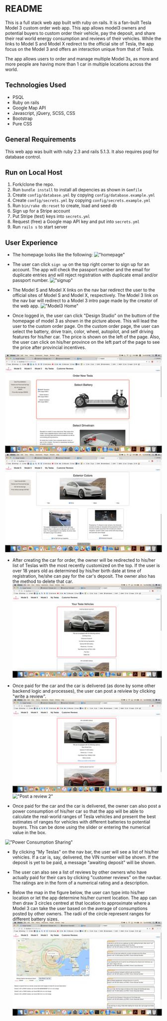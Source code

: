 # README

This is a full stack web app built with ruby on rails. It is a fan-built Tesla Model 3 custom order web app. This app allows model3 owners and potential buyers to custom order their vehicle, pay the deposit, and share their real world energy consumption and reviews of their vehicles. While the links to Model S and Model X redirect to the official site of Tesla, the app focus on the Model 3 and offers an interaction unique from that of Tesla.

The app allows users to order and manage multiple Model 3s, as more and more people are having more than 1 car in multiple locations across the world.

## Technologies Used

* PSQL
* Ruby on rails
* Google Map API
* Javascript, jQuery, SCSS, CSS
* Bootstrap
* Pure CSS

## General Requirements

This web app was built with ruby 2.3 and rails 5.1.3. It also requires psql for database control.

## Run on Local Host

1. Fork/clone the repo.
2. Run `bundle install` to install all depencies as shown in `Gemfile`
3. Create `config/database.yml` by copying `config/database.example.yml`
4. Create `config/secrets.yml` by copying `config/secrets.example.yml`
5. Run `bin/rake db:reset` to create, load and seed db
6. Sign up for a Stripe account
7. Put Stripe (test) keys into `secrets.yml`
8. Request (free) a Google map API key and put into `secrets.yml`
9. Run `rails s` to start server

## User Experience

* The homepage looks like the following:
!["homepage"](https://github.com/liujohnson118/model3/blob/master/docs/home.png)

* The user can click `sign up` on the top right corner to sign up for an account. The app will check the passport number and the email for duplicate entries and will reject registration with duplicate email and/or passport number.
!["signup"](https://github.com/liujohnson118/model3/blob/master/docs/signup.png)

* The Model S and Model X links on the nav bar redirect the user to the official sites of Model S and Model X, respectively. The Model 3 link on the nav bar will redirect to a Model 3 intro page made by the creator of the web app.
!["Model3 Home"](https://github.com/liujohnson118/model3/blob/master/docs/model3_home.png)

* Once logged in, the user can click "Design Studio" on the buttom of the homepage of model 3 as shown in the picture above. This will lead the user to the custom order page. On the custom order page, the user can select the battery, drive train, color, wheel, autopilot, and self driving features for his/her car. The price is shown on the left of the page. Also, the user can click on his/her province on the left part of the page to see the price after provincial incentives.

!["Custom Order"](https://github.com/liujohnson118/model3/blob/master/docs/top.png)
!["Custom Order"](https://github.com/liujohnson118/model3/blob/master/docs/buttom.png)

* After creating the car for order, the owner will be redirected to his/her list of Teslas with the most recently customized on the top. If the user is over 18 years old as determined by his/her birth date at time of registration, he/she can pay for the car's deposit. The owner also has the method to delete that car.
!["Onwer Resources"](https://github.com/liujohnson118/model3/blob/master/docs/teslas.png)

* Once paid for the car and the car is delivered (as done by some other backend logic and processes), the user can post a reiview by clicking "write a review".
!["Post a review 1"](https://github.com/liujohnson118/model3/blob/master/docs/delivered_car.png)
!["Post a review 2"](https://github.com/liujohnson118/model3/blob/master/docs/post_review.png)

* Once paid for the car and the car is delivered, the owner can also post a power consumption of his/her car so that the app will be able to calculate the real-world ranges of Tesla vehicles and present the best estimates of ranges for vehicles with different batteries to potential buyers. This can be done using the slider or entering the numerical value in the box.

!["Power Consumption Sharing"](https://github.com/liujohnson118/model3/blob/master/docs/power.png)

* By clicking "My Teslas" on the nav bar, the user will see a list of his/her vehicles. If a car is, say, delivered, the VIN number will be shown. If the deposit is yet to be paid, a message "awaiting deposit" will be shown.

* The user can also see a list of reviews by other owners who have actually paid for their cars by clicking "customer reviews" on the navbar. The ratings are in the form of a numerical rating and a description.
* Below the map in the figure below, the user can type into his/her location or let the app determine his/her current location. The app can then draw 3 circles centred at that location to approximate where a Model 3 can take the user based on the average of consumptions posted by other owners. The radii of the circle represent ranges for different battery sizes.
!["Customer reviews and real world range estimates"](https://github.com/liujohnson118/model3/blob/master/docs/map.png)